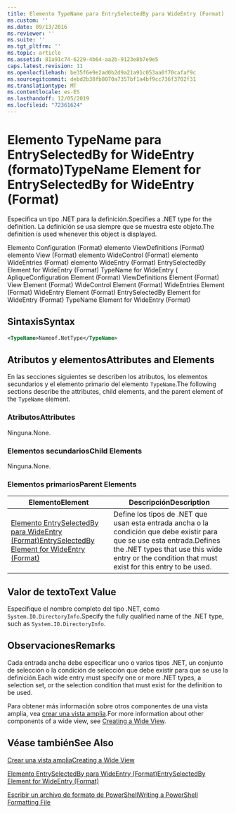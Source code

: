 ```yaml
---
title: Elemento TypeName para EntrySelectedBy para WideEntry (Format) | Microsoft Docs
ms.custom: ''
ms.date: 09/13/2016
ms.reviewer: ''
ms.suite: ''
ms.tgt_pltfrm: ''
ms.topic: article
ms.assetid: 81a91c74-6229-4b64-aa2b-9123e8b7e9e5
caps.latest.revision: 11
ms.openlocfilehash: be35f6e9e2ad0b2d9a21a91c053aa0f70cafaf9c
ms.sourcegitcommit: debd2b38fb8070a7357bf1a4bf9cc736f3702f31
ms.translationtype: MT
ms.contentlocale: es-ES
ms.lasthandoff: 12/05/2019
ms.locfileid: "72361624"
---
```

# <a name="typename-element-for-entryselectedby-for-wideentry-format"></a><span data-ttu-id="5c05e-102">Elemento TypeName para EntrySelectedBy for WideEntry (formato)</span><span class="sxs-lookup"><span data-stu-id="5c05e-102">TypeName Element for EntrySelectedBy for WideEntry (Format)</span></span>

<span data-ttu-id="5c05e-103">Especifica un tipo .NET para la definición.</span><span class="sxs-lookup"><span data-stu-id="5c05e-103">Specifies a .NET type for the definition.</span></span> <span data-ttu-id="5c05e-104">La definición se usa siempre que se muestra este objeto.</span><span class="sxs-lookup"><span data-stu-id="5c05e-104">The definition is used whenever this object is displayed.</span></span>

<span data-ttu-id="5c05e-105">Elemento Configuration (Format) elemento ViewDefinitions (Format) elemento View (Format) elemento WideControl (Format) elemento WideEntries (Format) elemento WideEntry (Format) EntrySelectedBy Element for WideEntry (Format) TypeName for WideEntry ( Aplique</span><span class="sxs-lookup"><span data-stu-id="5c05e-105">Configuration Element (Format) ViewDefinitions Element (Format) View Element (Format) WideControl Element (Format) WideEntries Element (Format) WideEntry Element (Format) EntrySelectedBy Element for WideEntry (Format) TypeName Element for WideEntry (Format)</span></span>

## <a name="syntax"></a><span data-ttu-id="5c05e-106">Sintaxis</span><span class="sxs-lookup"><span data-stu-id="5c05e-106">Syntax</span></span>

```xml
<TypeName>Nameof.NetType</TypeName>
```

## <a name="attributes-and-elements"></a><span data-ttu-id="5c05e-107">Atributos y elementos</span><span class="sxs-lookup"><span data-stu-id="5c05e-107">Attributes and Elements</span></span>

<span data-ttu-id="5c05e-108">En las secciones siguientes se describen los atributos, los elementos secundarios y el elemento primario del elemento `TypeName`.</span><span class="sxs-lookup"><span data-stu-id="5c05e-108">The following sections describe the attributes, child elements, and the parent element of the `TypeName` element.</span></span>

### <a name="attributes"></a><span data-ttu-id="5c05e-109">Atributos</span><span class="sxs-lookup"><span data-stu-id="5c05e-109">Attributes</span></span>

<span data-ttu-id="5c05e-110">Ninguna.</span><span class="sxs-lookup"><span data-stu-id="5c05e-110">None.</span></span>

### <a name="child-elements"></a><span data-ttu-id="5c05e-111">Elementos secundarios</span><span class="sxs-lookup"><span data-stu-id="5c05e-111">Child Elements</span></span>

<span data-ttu-id="5c05e-112">Ninguna.</span><span class="sxs-lookup"><span data-stu-id="5c05e-112">None.</span></span>

### <a name="parent-elements"></a><span data-ttu-id="5c05e-113">Elementos primarios</span><span class="sxs-lookup"><span data-stu-id="5c05e-113">Parent Elements</span></span>

|<span data-ttu-id="5c05e-114">Elemento</span><span class="sxs-lookup"><span data-stu-id="5c05e-114">Element</span></span>|<span data-ttu-id="5c05e-115">Descripción</span><span class="sxs-lookup"><span data-stu-id="5c05e-115">Description</span></span>|
|-------------|-----------------|
|[<span data-ttu-id="5c05e-116">Elemento EntrySelectedBy para WideEntry (Format)</span><span class="sxs-lookup"><span data-stu-id="5c05e-116">EntrySelectedBy Element for WideEntry (Format)</span></span>](./entryselectedby-element-for-wideentry-format.md)|<span data-ttu-id="5c05e-117">Define los tipos de .NET que usan esta entrada ancha o la condición que debe existir para que se use esta entrada.</span><span class="sxs-lookup"><span data-stu-id="5c05e-117">Defines the .NET types that use this wide entry or the condition that must exist for this entry to be used.</span></span>|

## <a name="text-value"></a><span data-ttu-id="5c05e-118">Valor de texto</span><span class="sxs-lookup"><span data-stu-id="5c05e-118">Text Value</span></span>

<span data-ttu-id="5c05e-119">Especifique el nombre completo del tipo .NET, como `System.IO.DirectoryInfo`.</span><span class="sxs-lookup"><span data-stu-id="5c05e-119">Specify the fully qualified name of the .NET type, such as `System.IO.DirectoryInfo`.</span></span>

## <a name="remarks"></a><span data-ttu-id="5c05e-120">Observaciones</span><span class="sxs-lookup"><span data-stu-id="5c05e-120">Remarks</span></span>

<span data-ttu-id="5c05e-121">Cada entrada ancha debe especificar uno o varios tipos .NET, un conjunto de selección o la condición de selección que debe existir para que se use la definición.</span><span class="sxs-lookup"><span data-stu-id="5c05e-121">Each wide entry must specify one or more .NET types, a selection set, or the selection condition that must exist for the definition to be used.</span></span>

<span data-ttu-id="5c05e-122">Para obtener más información sobre otros componentes de una vista amplia, vea [crear una vista amplia](./creating-a-wide-view.md).</span><span class="sxs-lookup"><span data-stu-id="5c05e-122">For more information about other components of a wide view, see [Creating a Wide View](./creating-a-wide-view.md).</span></span>

## <a name="see-also"></a><span data-ttu-id="5c05e-123">Véase también</span><span class="sxs-lookup"><span data-stu-id="5c05e-123">See Also</span></span>

[<span data-ttu-id="5c05e-124">Crear una vista amplia</span><span class="sxs-lookup"><span data-stu-id="5c05e-124">Creating a Wide View</span></span>](./creating-a-wide-view.md)

[<span data-ttu-id="5c05e-125">Elemento EntrySelectedBy para WideEntry (Format)</span><span class="sxs-lookup"><span data-stu-id="5c05e-125">EntrySelectedBy Element for WideEntry (Format)</span></span>](./entryselectedby-element-for-wideentry-format.md)

[<span data-ttu-id="5c05e-126">Escribir un archivo de formato de PowerShell</span><span class="sxs-lookup"><span data-stu-id="5c05e-126">Writing a PowerShell Formatting File</span></span>](./writing-a-powershell-formatting-file.md)
